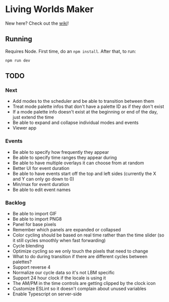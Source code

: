 # Living Worlds Maker

New here? Check out the [wiki](https://github.com/pixfabrik/magrathea/wiki)!

## Running

Requires Node. First time, do an `npm install`. After that, to run:

`npm run dev`

## TODO

### Next

- Add modes to the scheduler and be able to transition between them
- Treat mode palette infos that don't have a palette ID as if they don't exist
- If a mode palette info doesn't exist at the beginning or end of the day, just extend the time
- Be able to expand and collapse individual modes and events
- Viewer app

### Events

- Be able to specify how frequently they appear
- Be able to specify time ranges they appear during
- Be able to have multiple overlays it can choose from at random
- Better UI for event duration
- Be able to have events start off the top and left sides (currently the X and Y can only go down to 0)
- Min/max for event duration
- Be able to edit event names

### Backlog

- Be able to import GIF
- Be able to import PNG8
- Panel for base pixels
- Remember which panels are expanded or collapsed
- Color cycling should be based on real time rather than the time slider (so it still cycles smoothly when fast forwarding)
- Cycle blending
- Optimize cycling so we only touch the pixels that need to change
- What to do during transition if there are different cycles between palettes?
- Support reverse 4
- Normalize our cycle data so it's not LBM specific
- Support 24 hour clock if the locale is using it
- The AM/PM in the time controls are getting clipped by the clock icon
- Customize ESLint so it doesn't complain about unused variables
- Enable Typescript on server-side
